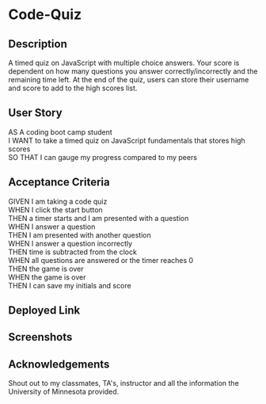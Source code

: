# Code-Quiz

## Description
A timed quiz on JavaScript with multiple choice answers. Your score is dependent on how many questions you answer correctly/incorrectly and the remaining time left. At the end of the quiz, users can store their username and score to add to the high scores list. 

## User Story 
AS A coding boot camp student<br>
I WANT to take a timed quiz on JavaScript fundamentals that stores high scores<br>
SO THAT I can gauge my progress compared to my peers<br>

## Acceptance Criteria
GIVEN I am taking a code quiz<br>
WHEN I click the start button<br>
THEN a timer starts and I am presented with a question<br>
WHEN I answer a question<br>
THEN I am presented with another question<br>
WHEN I answer a question incorrectly<br>
THEN time is subtracted from the clock<br>
WHEN all questions are answered or the timer reaches 0<br>
THEN the game is over<br>
WHEN the game is over<br>
THEN I can save my initials and score<br>

## Deployed Link

## Screenshots

## Acknowledgements
Shout out to my classmates, TA's, instructor and all the information the University of Minnesota provided. 